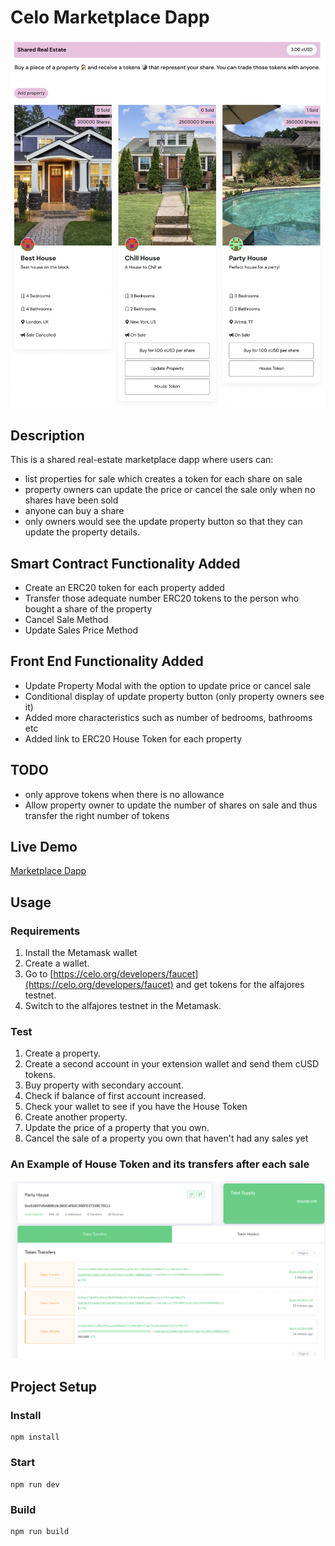 
# Celo Marketplace Dapp
![](img/sharedRealEstateSubmission.png)

## Description
This is a shared real-estate marketplace dapp where users can:
- list properties for sale which creates a token for each share on sale
- property owners can update the price or cancel the sale only when no shares have been sold
- anyone can buy a share
- only owners would see the update property button so that they can update the property details.

## Smart Contract Functionality Added
- Create an ERC20 token for each property added
- Transfer those adequate number ERC20 tokens to the person who bought a share of the property
- Cancel Sale Method
- Update Sales Price Method


## Front End Functionality Added
- Update Property Modal with the option to update price or cancel sale
- Conditional display of update property button (only property owners see it)
- Added more characteristics such as number of bedrooms, bathrooms etc
- Added link to ERC20 House Token for each property 


## TODO
- only approve tokens when there is no allowance
- Allow property owner to update the number of shares on sale and thus transfer the right number of tokens 

## Live Demo
[Marketplace Dapp](https://alysiahuggins.github.io/dacade-celo-dapp-101-demo/)

## Usage

### Requirements
1. Install the Metamask wallet
2. Create a wallet.
3. Go to [https://celo.org/developers/faucet](https://celo.org/developers/faucet) and get tokens for the alfajores testnet.
4. Switch to the alfajores testnet in the Metamask.

### Test
1. Create a property.
2. Create a second account in your extension wallet and send them cUSD tokens.
3. Buy property with secondary account.
4. Check if balance of first account increased.
5. Check your wallet to see if you have the House Token
6. Create another property.
7. Update the price of a property that you own.
8. Cancel the sale of a property you own that haven't had any sales yet

### An Example of House Token and its transfers after each sale
![](img/HouseTokenExample.png)

## Project Setup

### Install
```
npm install
```

### Start
```
npm run dev
```

### Build
```
npm run build
```